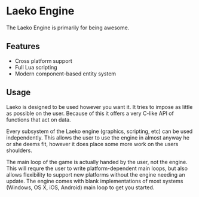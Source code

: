 # Laeko Engine #

The Laeko Engine is primarily for being awesome.

## Features ##

* Cross platform support
* Full Lua scripting
* Modern component-based entity system

## Usage ##

Laeko is designed to be used however you want it. It tries to impose as little as possible on the user. Because of this it offers a very C-like API of functions that act on data.

Every subsystem of the Laeko engine (graphics, scripting, etc) can be used independently. This allows the user to use the engine in almost anyway he or she deems fit, however it does place some more work on the users shoulders.

The main loop of the game is actually handed by the user, not the engine. This will requre the user to write platform-dependent main loops, but also allows flexibility to support new platforms without the engine needing an update. The engine comes with blank implementations of most systems (Windows, OS X, iOS, Android) main loop to get you started.
